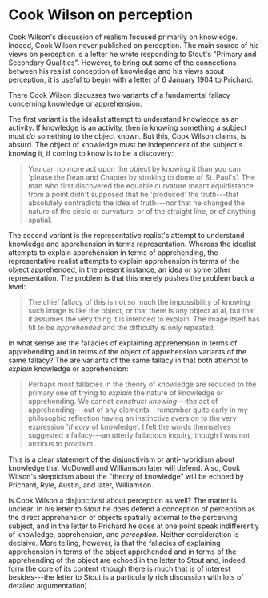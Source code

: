 # Cook Wilson on perception

Cook Wilson's discussion of realism focused primarily on knowledge. Indeed, Cook Wilson never published on perception. The main source of his views on perception is a letter he wrote responding to Stout's "Primary and Secondary Qualities". However, to bring out some of the connections between his realist conception of knowledge and his views about perception, it is useful to begin with a letter of 6 January 1904 to Prichard.

There Cook Wilson discusses two variants of a fundamental fallacy concerning knowledge or apprehension.

The first variant is the idealist attempt to understand knowledge as an activity. If knowledge is an activity, then in knowing something a subject must *do* something to the object known. But this, Cook Wilson claims, is absurd. The object of knowledge must be independent of the subject's knowing it, if coming to know is to be a discovery: 

>You can no more act upon the object by knowing it than you can 'please the Dean and Chapter by stroking to dome of St. Paul's'. THe man who first discovered the equable curvature meant equidistance from a point didn't supposed that he 'produced' the truth---that absolutely contradicts the idea of truth---nor that he changed the nature of the circle or curvature, or of the straight line, or of anything spatial.

The second variant is the representative realist's attempt to understand knowledge and apprehension in terms representation. Whereas the idealist attempts to explain apprehension in terms of apprehending, the representative realist attempts to explain apprehension in terms of the object apprehended, in the present instance, an idea or some other representation. The problem is that this merely pushes the problem back a level:

> The chief fallacy of this is not so much the impossibility of knowing such image is like the object, or that there is any object at al, but that it assumes the very thing it is intended to explain. The image itself has till to be *apprehended* and the difficulty is only repeated.

In what sense are the fallacies of explaining apprehension in terms of apprehending and in terms of the object of apprehension variants of the same fallacy? The are variants of the same fallacy in that both attempt to *explain* knowledge or apprehension:

> Perhaps most fallacies in the theory of knowledge are reduced to the primary one of trying to *explain* the nature of knowledge or apprehending. We cannot *construct knowing*---the act of apprehending---out of any elements. I remember quite early in my philosophic reflection having an instinctive aversion to the very expression '*theory* of knowledge'. I felt the words themselves suggested a fallacy---an utterly fallacious inquiry, though I was not anxious to proclaim <it>.

This is a clear statement of the disjunctivism or anti-hybridism about knowledge that McDowell and Williamson later will defend. Also, Cook Wilson's skepticism about the "theory of knowledge" will be echoed by Prichard, Ryle, Austin, and later, Williamson.

Is Cook Wilson a disjunctivist about perception as well? The matter is unclear. In his letter to Stout he does defend a conception of perception as the direct apprehension of objects spatially external to the perceiving subject, and in the letter to Prichard he does at one point speak indifferently of knowledge, apprehension, and *perception*. Neither consideration is decisive. More telling, however, is that the fallacies of explaining apprehension in terms of the object apprehended and in terms of the apprehending of the object are echoed in the letter to Stout and, indeed, form the core of its content (though there is much that is of interest besides---the letter to Stout is a particularly rich discussion with lots of detailed argumentation).